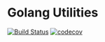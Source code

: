 # Golang Utilities

[![Build Status](https://travis-ci.org/agungdwiprasetyo/go-utils.svg?branch=master)](https://travis-ci.com/agungdwiprasetyo/go-utils)
[![codecov](https://codecov.io/gh/agungdwiprasetyo/go-utils/branch/master/graph/badge.svg)](https://codecov.io/gh/agungdwiprasetyo/go-utils)